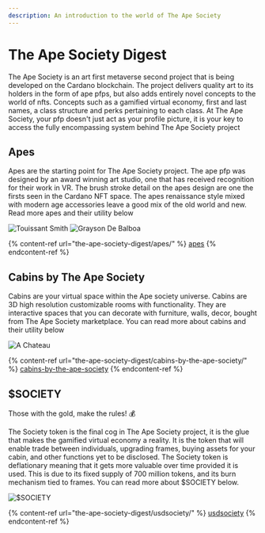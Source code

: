 ```yaml
---
description: An introduction to the world of The Ape Society
---
```


# The Ape Society Digest

The Ape Society is an art first metaverse second project that is being developed on the Cardano blockchain. The project delivers quality art to its holders in the form of ape pfps, but also adds entirely novel concepts to the world of nfts. Concepts such as a gamified virtual economy, first and last names, a class structure and perks pertaining to each class. At The Ape Society, your pfp doesn't just act as your profile picture, it is your key to access the fully encompassing system behind The Ape Society project

## Apes

Apes are the starting point for The Ape Society project. The ape pfp was designed by an award winning art studio, one that has received recognition for their work in VR. The brush stroke detail on the apes design are one the firsts seen in the Cardano NFT space. The apes renaissance style mixed with modern age accessories leave a good mix of the old world and new. Read more apes and their utility below

![Touissant Smith](.gitbook/assets/Toussaint\_Smith.jpeg) ![Grayson De Balboa ](.gitbook/assets/Grayson\_de\_Balboa.jpeg)

{% content-ref url="the-ape-society-digest/apes/" %}
[apes](the-ape-society-digest/apes/)
{% endcontent-ref %}

## Cabins by The Ape Society

Cabins are your virtual space within the Ape society universe. Cabins are 3D high resolution customizable rooms with functionality. They are interactive spaces that you can decorate with furniture, walls, decor, bought from The Ape Society marketplace. You can read more about cabins and their utility below

![A Chateau](.gitbook/assets/gif-chateau.gif)

{% content-ref url="the-ape-society-digest/cabins-by-the-ape-society/" %}
[cabins-by-the-ape-society](the-ape-society-digest/cabins-by-the-ape-society/)
{% endcontent-ref %}

## $SOCIETY

Those with the gold, make the rules! :moneybag:

The Society token is the final cog in The Ape Society project, it is the glue that makes the gamified virtual economy a reality. It is the token that will enable trade between individuals, upgrading frames, buying assets for your cabin, and other functions yet to be disclosed. The Society token is deflationary meaning that it gets more valuable over time provided it is used. This is due to its fixed supply of 700 million tokens, and its burn mechanism tied to frames. You can read more about $SOCIETY below.

![$SOCIETY](.gitbook/assets/society.png)

{% content-ref url="the-ape-society-digest/usdsociety/" %}
[usdsociety](the-ape-society-digest/usdsociety/)
{% endcontent-ref %}
